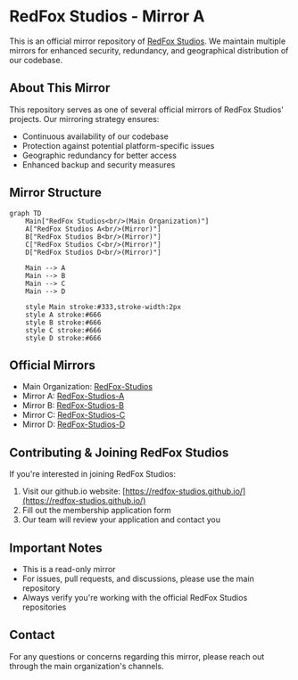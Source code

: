 # RedFox Studios - Mirror A

This is an official mirror repository of [RedFox Studios](https://github.com/RedFox-Studios). We maintain multiple mirrors for enhanced security, redundancy, and geographical distribution of our codebase.

## About This Mirror

This repository serves as one of several official mirrors of RedFox Studios' projects. Our mirroring strategy ensures:

- Continuous availability of our codebase
- Protection against potential platform-specific issues
- Geographic redundancy for better access
- Enhanced backup and security measures

## Mirror Structure

```mermaid title="RedFox Studios Repository Structure" type="diagram"
graph TD
    Main["RedFox Studios<br/>(Main Organization)"]
    A["RedFox Studios A<br/>(Mirror)"]
    B["RedFox Studios B<br/>(Mirror)"]
    C["RedFox Studios C<br/>(Mirror)"]
    D["RedFox Studios D<br/>(Mirror)"]
    
    Main --> A
    Main --> B
    Main --> C
    Main --> D

    style Main stroke:#333,stroke-width:2px
    style A stroke:#666
    style B stroke:#666
    style C stroke:#666
    style D stroke:#666
```

## Official Mirrors

- Main Organization: [RedFox-Studios](https://github.com/RedFox-Studios)
- Mirror A: [RedFox-Studios-A](https://github.com/RedFox-Studios-A)
- Mirror B: [RedFox-Studios-B](https://github.com/RedFox-Studios-B)
- Mirror C: [RedFox-Studios-C](https://github.com/RedFox-Studios-C)
- Mirror D: [RedFox-Studios-D](https://github.com/RedFox-Studios-D)


## Contributing & Joining RedFox Studios

If you're interested in joining RedFox Studios:

1. Visit our github.io website: [https://redfox-studios.github.io/](https://redfox-studios.github.io/)
2. Fill out the membership application form
3. Our team will review your application and contact you


## Important Notes

- This is a read-only mirror
- For issues, pull requests, and discussions, please use the main repository
- Always verify you're working with the official RedFox Studios repositories


## Contact

For any questions or concerns regarding this mirror, please reach out through the main organization's channels.
